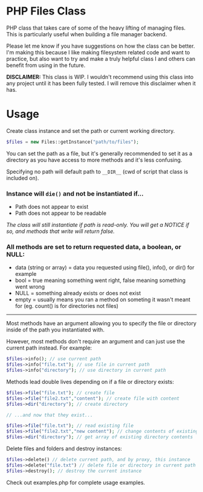 # PHP Files Class

PHP class that takes care of some of the heavy lifting of managing files. This is particularly useful when building a file manager backend.

Please let me know if you have suggestions on how the class can be better. I'm making this because I like making filesystem related code and want to practice, but also want to try and make a truly helpful class I and others can benefit from using in the future.

**DISCLAIMER:** This class is WIP. I wouldn't recommend using this class into any project until it has been fully tested. I will remove this disclaimer when it has.

# Usage

Create class instance and set the path or current working directory.

```PHP
$files = new Files::getInstance("path/to/files");
```

You can set the path as a file, but it's generally recommended to set it as a directory as you have access to more methods and it's less confusing.

Specifying no path will default path to `__DIR__` (cwd of script that class is included on).

### Instance will `die()` and not be instantiated if...
- Path does not appear to exist
- Path does not appear to be readable

*The class will still instantiate if path is read-only. You will get a NOTICE if so, and methods that write will return false.*

### All methods are set to return requested data, a boolean, or NULL:
- data (string or array) = data you requested using file(), info(), or dir() for example
- bool = true meaning something went right, false meaning something went wrong
- NULL = something already exists or does not exist
- empty = usually means you ran a method on someting it wasn't meant for (eg. count() is for directories not files)

<hr/>

Most methods have an argument allowing you to specify the file or directory inside of the path you instantiated with.

However, most methods don't require an argument and can just use the current path instead. For example:

```PHP
$files->info(); // use current path
$files->info("file.txt"); // use file in current path
$files->info("directory"); // use directory in current path
```

Methods lead double lives depending on if a file or directory exists:

```PHP
$files->file("file.txt"); // create file
$files->file("file2.txt","content"); // create file with content
$files->dir("directory"); // create directory

// ...and now that they exist...

$files->file("file.txt"); // read existing file
$files->file("file2.txt","new content"); // change contents of existing file
$files->dir("directory"); // get array of existing directory contents
```

Delete files and folders and destroy instances:

```PHP
$files->delete() // delete current path, and by proxy, this instance
$files->delete("file.txt") // delete file or directory in current path
$files->destroy(); // destroy the current instance
```

Check out examples.php for complete usage examples.
